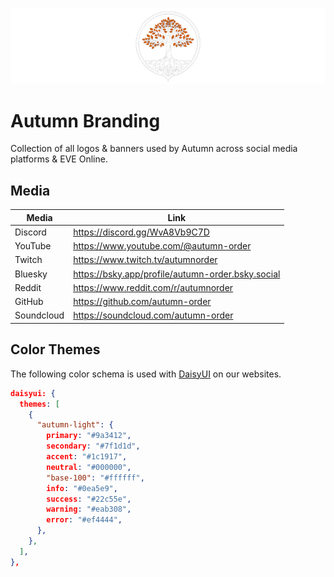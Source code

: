 ![Autumn Banner](autumn-github-banner.png)

# Autumn Branding

Collection of all logos & banners used by Autumn across social media platforms & EVE Online.

## Media

| Media       | Link                                              |
|-------------|---------------------------------------------------|
| Discord     | https://discord.gg/WvA8Vb9C7D                     |
| YouTube     | https://www.youtube.com/@autumn-order             |
| Twitch      | https://www.twitch.tv/autumnorder                 |
| Bluesky     | https://bsky.app/profile/autumn-order.bsky.social |
| Reddit      | https://www.reddit.com/r/autumnorder              |
| GitHub      | https://github.com/autumn-order                   |
| Soundcloud  | https://soundcloud.com/autumn-order               |

## Color Themes

The following color schema is used with [DaisyUI](https://daisyui.com/) on our websites.

```json
daisyui: {
  themes: [
    {
      "autumn-light": {
        primary: "#9a3412",
        secondary: "#7f1d1d",
        accent: "#1c1917",
        neutral: "#000000",
        "base-100": "#ffffff",
        info: "#0ea5e9",
        success: "#22c55e",
        warning: "#eab308",
        error: "#ef4444",
      },
    },
  ],
},
```
